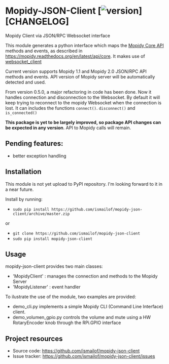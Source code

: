 # Mopidy-JSON-Client [![version](https://img.shields.io/badge/version-0.5.9-blue.svg)][CHANGELOG]

Mopidy Client via JSON/RPC Websocket interface

This module generates a python interface which maps the [Mopidy Core API](https://mopidy.readthedocs.org/en/latest/api/core) methods and events, as described in <https://mopidy.readthedocs.org/en/latest/api/core>.
It makes use of [websocket_client](https://github.com/liris/websocket_client)

Current version supports Mopidy 1.1 and Mopidy 2.0 JSON/RPC API methods and events. API version of Mopidy server will be automatically detected and used.

From version 0.5.0, a major refactoring in code has been done. Now it handles connection and disconnection to the Websocket. By default it will keep trying to reconnect to the mopidy Websocket when the connection is lost. It can includes the functions `connect()`. `disconnect()` and `is_connected()`

**This package is yet to be largely improved, so package API changes can be expected in any version**. API to Mopidy calls will remain.

## Pending features:
  - better exception handling

## Installation

This module is not yet upload to PyPI repository. I'm looking forward to it in a near future.

Install by running:
- `sudo pip install https://github.com/ismailof/mopidy-json-client/archive/master.zip`

or 
- `git clone https://github.com/ismailof/mopidy-json-client` 
- `sudo pip install mopidy-json-client`

## Usage

mopidy-json-client provides two main classes:
   - 'MopidyClient' : manages the connection and methods to the Mopidy Server
   - 'MopidyListener' : event handler

To ilustrate the use of the module, two examples are provided:
   - demo_cli.py implements a simple Mopidy CLI (Command Line Interface) client.
   - demo_volumen_gpio.py controls the volume and mute using a HW RotaryEncoder knob through the RPi.GPIO interface

## Project resources

- Source code: <https://github.com/ismailof/mopidy-json-client>
- Issue tracker: <https://github.com/ismailof/mopidy-json-client/issues>


